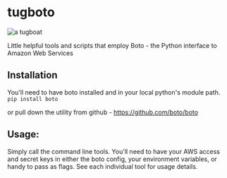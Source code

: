tugboto
===========

![a tugboat](http://i.imgur.com/lljFL26.png)

Little helpful tools and scripts that employ Boto - the Python interface to Amazon Web Services

Installation
-------------
You'll need to have boto installed and in your local python's module path.
```pip install boto```

or pull down the utility from github - https://github.com/boto/boto

Usage:
-------------
Simply call the command line tools.  You'll need to have your AWS access and secret keys in either the boto config, your environment variables, or handy to pass as flags.
See each individual tool for usage details.
